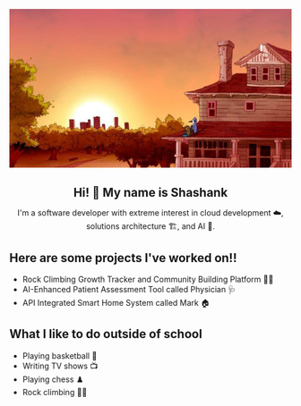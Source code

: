 <!DOCTYPE html>
<html lang="en">
<head>
  <meta charset="UTF-8">
  <meta name="viewport" content="width=device-width, initial-scale=1.0">
  <style>
    h1, h2 {
      font-size: 1.5em; /* Adjust the font size as needed */
    }
  </style>
</head>
<body>
  <p align="center">
    <img src="wallpaper.jpg" alt="Wallpaper">
  </p>

  <h1 align="center">Hi! 👋 My name is Shashank</h1>

  <p align="center">
    I'm a software developer with extreme interest in cloud development ☁️, solutions architecture 🏗️, and AI 🤖.
  </p>

  <h2>Here are some projects I've worked on!!</h2>
  <ul>
    <li>Rock Climbing Growth Tracker and Community Building Platform 🧗‍♂️</li>
    <li>AI-Enhanced Patient Assessment Tool called Physician 🩺</li>
    <li>API Integrated Smart Home System called Mark 🏠</li>
  </ul>

  <h2>What I like to do outside of school</h2>
  <ul>
    <li>Playing basketball 🏀</li>
    <li>Writing TV shows 📺</li>
    <li>Playing chess ♟️</li>
    <li>Rock climbing 🧗‍♂️</li>
  </ul>
</body>
</html>
